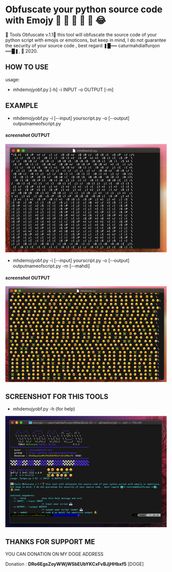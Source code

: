 # Obfuscate your python source code with Emojy 😬 🤯  😬 🤫  🤣 😂

📰 Tools Obfuscate v.1.1📍 this tool will obfuscate the source code of your python script with emojis or emoticons,
but keep in mind, I do not guarantee the security of your source code , best regard ❚█══ caturmahdialfurqon ══█❚,
🔔 2020.


## HOW TO USE 

usage: 

- mhdemojyobf.py [-h] -i INPUT -o OUTPUT [-m]

## EXAMPLE

- mhdemojyobf.py -i [--input] yourscript.py -o [--output] outputnameofscript.py

#### *screenshot* OUTPUT

<img src="/IMG/EXP2.png" width=600>

- mhdemojyobf.py -i [--input] yourscript.py -o [--output] outputnameofscript.py -m [--mahdi]

#### *screenshot* OUTPUT

<img src="/IMG/EXP1.png" width=600>

## SCREENSHOT FOR THIS TOOLS

- mhdemojyobf.py -h (for help)

<img src="/IMG/tools.png" width=600>


## THANKS FOR SUPPORT ME

YOU CAN DONATION ON MY DOGE ADDRESS

Donation : **DRo6EgsZoyWWjWSbEUbYKCxFvBJjHHbxf5** [DOGE]